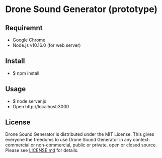 # Drone Sound Generator (prototype)

## Requiremnt

- Google Chrome
- Node.js v10.16.0 (for web server)

## Install

- $ npm install

## Usage

- $ node server.js
- Open http://localhost:3000

## License

Drone Sound Generator is distributed under the MIT License. This gives everyone the freedoms to use Drone Sound Generator in any context: commercial or non-commercial, public or private, open or closed source. Please see [LICENSE.md](LICENSE.md) for details.
